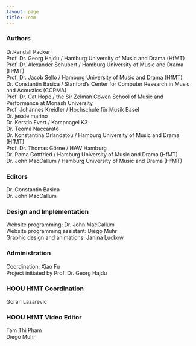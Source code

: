 ```yaml
---
layout: page
title: Team
---
```


### Authors
Dr.Randall Packer  
Prof. Dr. Georg Hajdu / Hamburg University of Music and Drama (HfMT)  
Prof. Dr. Alexander Schubert / Hamburg University of Music and Drama (HfMT)  
Prof. Dr. Jacob Sello / Hamburg University of Music and Drama (HfMT)  
Dr. Constantin Basica / Stanford’s Center for Computer Research in Music and Acoustics (CCRMA)  
Prof. Dr. Cat Hope / the Sir Zelman Cowen School of Music and Performance at Monash University  
Prof. Johannes Kreidler / Hochschule für Musik Basel  
Dr. jessie marino  
Dr. Kerstin Evert / Kampnagel K3  
Dr. Teoma Naccarato  
Dr. Konstantina Orlandatou / Hamburg University of Music and Drama (HfMT)  
Prof. Dr. Thomas Görne / HAW Hamburg  
Dr. Rama Gottfried / Hamburg University of Music and Drama (HfMT)  
Dr. John MacCallum / Hamburg University of Music and Drama (HfMT)  

### Editors
Dr. Constantin Basica  
Dr. John MacCallum  

### Design and Implementation
Website programming: Dr. John MacCallum    
Website programming assistant: Diego Muhr  
Graphic design and animations: Janina Luckow  

### Administration
Coordination: Xiao Fu  
Project initiated by Prof. Dr. Georg Hajdu

### HOOU HfMT Coordination
Goran Lazarevic

### HOOU HfMT Video Editor
Tam Thi Pham  
Diego Muhr
